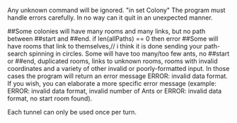 



Any unknown command will be ignored. "in set Colony"
The program must handle errors carefully. In no way can it quit in an unexpected manner.

<!-- needs to fix if the line contains a specific room and also extra string -->

##Some colonies will have many rooms and many links, but no path between ##start and ##end. if len(allPaths) == 0 then error
##Some will have rooms that link to themselves,// i think it is done
 sending your path-search spinning in circles. Some will have too many/too few ants, no ##start or ##end, duplicated rooms, links to unknown rooms, rooms with invalid coordinates and a variety of other invalid or poorly-formatted input. In those cases the program will return an error message ERROR: invalid data format. If you wish, you can elaborate a more specific error message (example: ERROR: invalid data format, invalid number of Ants or ERROR: invalid data format, no start room found).

Each tunnel can only be used once per turn.
<!-- room name must be unique print error message if there is more than one -->